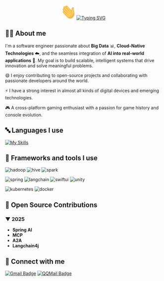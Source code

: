 <div align="center">

  <img src="https://raw.githubusercontent.com/ABSphreak/ABSphreak/master/gifs/Hi.gif" width="50px" height="50px"/><a href="https://github.com/sunyuhan1998"><img src="https://readme-typing-svg.demolab.com?font=Anonymous+Pro&size=40&pause=2000&center=true&vCenter=true&width=700&lines=Hi%2CI'm+Sun+Yuhan!" alt="Typing SVG" /></a>

</div>

## 🧑‍💻 About me

I'm a software engineer passionate about **Big Data** 📊, **Cloud-Native Technologies** ☁️, and the seamless integration of **AI into real-world applications** 🧠. My goal is to build scalable, intelligent systems that drive innovation and solve meaningful problems.

😄 I enjoy contributing to open-source projects and collaborating with passionate developers around the world.

⚡️ I have a strong interest in almost all kinds of digital devices and emerging technologies.

🎮 A cross-platform gaming enthusiast with a passion for game history and console evolution. 

##  🔤 Languages I use

[![My Skills](https://skillicons.dev/icons?i=java,scala,python,go,swift,cs&theme=light)]([https://skillicons.dev](https://github.com/sunyuhan1998))

##  🔧 Frameworks and tools I use

![hadoop](https://img.shields.io/badge/-hadoop-66CCFF?style=for-the-badge&logo=apachehadoop&logoColor=FFFFFF)
![hive](https://img.shields.io/badge/-hive-FDEE21?style=for-the-badge&logo=apachehive&logoColor=FFFFFF)
![spark](https://img.shields.io/badge/-spark-E25A1C?style=for-the-badge&logo=apachespark&logoColor=FFFFFF)

![spring](https://img.shields.io/badge/-spring-6DB33F?style=for-the-badge&logo=spring&logoColor=FFFFFF)
![langchain](https://img.shields.io/badge/-langchain-1C3C3C?style=for-the-badge&logo=langchain&logoColor=FFFFFF)
![swiftui](https://img.shields.io/badge/-swiftui-F05138?style=for-the-badge&logo=swift&logoColor=FFFFFF)
![unity](https://img.shields.io/badge/-unity-36566F?style=for-the-badge&logo=unity&logoColor=FFFFFF)

![kubernetes](https://img.shields.io/badge/-kubernetes-326CE5?style=for-the-badge&logo=kubernetes&logoColor=FFFFFF)
![docker](https://img.shields.io/badge/-docker-2496ED?style=for-the-badge&logo=docker&logoColor=FFFFFF)

## 🌟 Open Source Contributions

### ▼ 2025
* <b>Spring AI</b> 
* <b>MCP</b>
* <b>A2A</b>
* <b>Langchain4j</b>

## 📧 Connect with me

[![Gmail Badge](https://img.shields.io/badge/Gmail-d14836?style=for-the-badge&logo=Gmail&logoColor=white&link=mailto:sunyuhan1998@gmail.com)](mailto:sunyuhan1998@gmail.com)
[![QQMail Badge](https://img.shields.io/badge/QQMail-1EBAFC?style=for-the-badge&logo=QQ&logoColor=white&link=mailto:sunyuhan1998@qq.com)](mailto:sunyuhan1998@qq.com)
 

